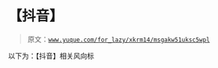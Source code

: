 # 【抖音】

> 原文：[`www.yuque.com/for_lazy/xkrm14/msgakw51uksc5wpl`](https://www.yuque.com/for_lazy/xkrm14/msgakw51uksc5wpl)



以下为：【抖音】相关风向标 



